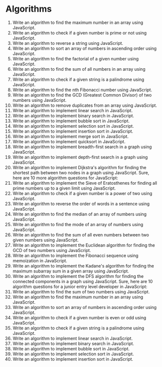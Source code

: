 
# Algorithms 

1. Write an algorithm to find the maximum number in an array using JavaScript.
2. Write an algorithm to check if a given number is prime or not using JavaScript.
3. Write an algorithm to reverse a string using JavaScript.
4. Write an algorithm to sort an array of numbers in ascending order using JavaScript.
5. Write an algorithm to find the factorial of a given number using JavaScript.
6. Write an algorithm to find the sum of all numbers in an array using JavaScript.
7. Write an algorithm to check if a given string is a palindrome using JavaScript.
8. Write an algorithm to find the nth Fibonacci number using JavaScript.
9. Write an algorithm to find the GCD (Greatest Common Divisor) of two numbers using JavaScript.
10. Write an algorithm to remove duplicates from an array using JavaScript.
11. Write an algorithm to implement linear search in JavaScript.
12. Write an algorithm to implement binary search in JavaScript.
13. Write an algorithm to implement bubble sort in JavaScript.
14. Write an algorithm to implement selection sort in JavaScript.
15. Write an algorithm to implement insertion sort in JavaScript.
16. Write an algorithm to implement merge sort in JavaScript.
17. Write an algorithm to implement quicksort in JavaScript.
18. Write an algorithm to implement breadth-first search in a graph using JavaScript.
19. Write an algorithm to implement depth-first search in a graph using JavaScript.
20. Write an algorithm to implement Dijkstra's algorithm for finding the shortest path between two nodes in a graph using JavaScript.
Sure, here are 10 more algorithm questions for JavaScript:
21. Write an algorithm to implement the Sieve of Eratosthenes for finding all prime numbers up to a given limit using JavaScript.
22. Write an algorithm to check if a given number is a power of two using JavaScript.
23. Write an algorithm to reverse the order of words in a sentence using JavaScript.
24. Write an algorithm to find the median of an array of numbers using JavaScript.
25. Write an algorithm to find the mode of an array of numbers using JavaScript.
26. Write an algorithm to find the sum of all even numbers between two given numbers using JavaScript.
27. Write an algorithm to implement the Euclidean algorithm for finding the GCD of two numbers using JavaScript.
28. Write an algorithm to implement the Fibonacci sequence using memoization in JavaScript.
29. Write an algorithm to implement the Kadane's algorithm for finding the maximum subarray sum in a given array using JavaScript.
30. Write an algorithm to implement the DFS algorithm for finding the connected components in a graph using JavaScript.
Sure, here are 10 algorithm questions for a junior entry level developer in JavaScript:
1. Write an algorithm to find the sum of two numbers using JavaScript.
2. Write an algorithm to find the maximum number in an array using JavaScript.
3. Write an algorithm to sort an array of numbers in ascending order using JavaScript.
4. Write an algorithm to check if a given number is even or odd using JavaScript.
5. Write an algorithm to check if a given string is a palindrome using JavaScript.
6. Write an algorithm to implement linear search in JavaScript.
7. Write an algorithm to implement binary search in JavaScript.
8. Write an algorithm to implement bubble sort in JavaScript.
9. Write an algorithm to implement selection sort in JavaScript.
10. Write an algorithm to implement insertion sort in JavaScript.
